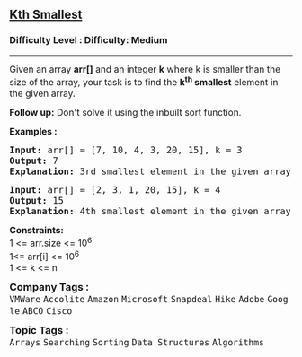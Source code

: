 <h2><a href="https://www.geeksforgeeks.org/problems/kth-smallest-element5635/1?page=1&category=Data%20Structures,Heap&sortBy=submissions">Kth Smallest</a></h2><h3>Difficulty Level : Difficulty: Medium</h3><hr><div class="problems_problem_content__Xm_eO"><p><span style="font-size: 12pt;">Given an array <strong>arr[]</strong> and an integer&nbsp;<strong>k</strong> where k is smaller than the size of the array, your task is to find the <strong>k<sup>th</sup> smallest</strong> element in the given array.</span></p>
<p><span style="font-size: 12pt;"><strong>Follow up:</strong> Don't solve it using the inbuilt sort function.</span></p>
<p><span style="font-size: 12pt;"><strong>Examples :</strong></span></p>
<pre><span style="font-size: 12pt;"><strong>Input: </strong>arr[] = [7, 10, 4, 3, 20, 15], k = 3
<strong>Output:</strong> 7
<strong>Explanation: </strong>3rd smallest element in the given array is 7.
</span></pre>
<pre><span style="font-size: 12pt;"><strong>Input: </strong>arr[] = [2, 3, 1, 20, 15], k = 4 
<strong>Output:</strong> 15
<strong>Explanation: </strong>4th smallest element in the given array is 15.</span></pre>
<p><span style="font-size: 12pt;"><strong>Constraints:</strong><br>1 &lt;= arr.size &lt;= 10<sup>6</sup><br>1&lt;= arr[i] &lt;= 10<sup>6</sup><sup><br></sup>1 &lt;= k &lt;= n</span></p></div><p><span style=font-size:18px><strong>Company Tags : </strong><br><code>VMWare</code>&nbsp;<code>Accolite</code>&nbsp;<code>Amazon</code>&nbsp;<code>Microsoft</code>&nbsp;<code>Snapdeal</code>&nbsp;<code>Hike</code>&nbsp;<code>Adobe</code>&nbsp;<code>Google</code>&nbsp;<code>ABCO</code>&nbsp;<code>Cisco</code>&nbsp;<br><p><span style=font-size:18px><strong>Topic Tags : </strong><br><code>Arrays</code>&nbsp;<code>Searching</code>&nbsp;<code>Sorting</code>&nbsp;<code>Data Structures</code>&nbsp;<code>Algorithms</code>&nbsp;